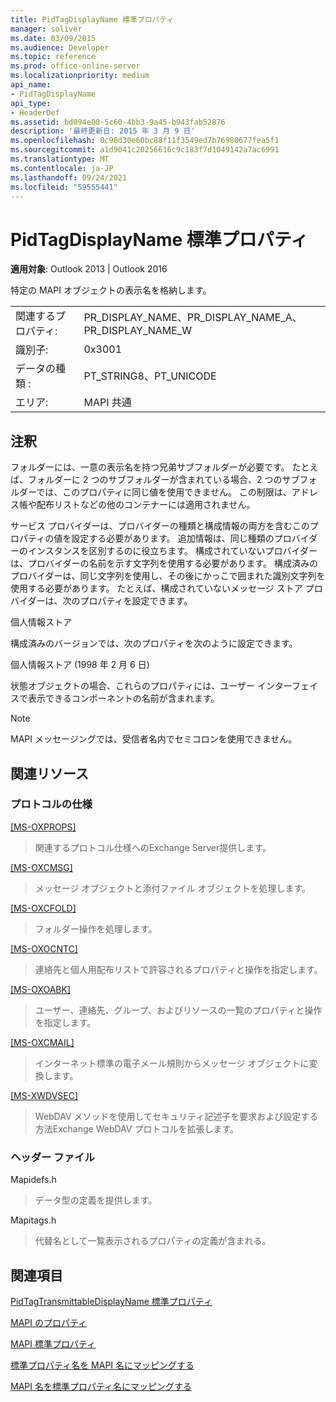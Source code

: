 ```yaml
---
title: PidTagDisplayName 標準プロパティ
manager: soliver
ms.date: 03/09/2015
ms.audience: Developer
ms.topic: reference
ms.prod: office-online-server
ms.localizationpriority: medium
api_name:
- PidTagDisplayName
api_type:
- HeaderDef
ms.assetid: bd094e00-5c60-4bb3-9a45-b943fab52876
description: '最終更新日: 2015 年 3 月 9 日'
ms.openlocfilehash: 0c98d30e60bc88f11f3549ed7b76980677fea5f1
ms.sourcegitcommit: a1d9041c20256616c9c183f7d1049142a7ac6991
ms.translationtype: MT
ms.contentlocale: ja-JP
ms.lasthandoff: 09/24/2021
ms.locfileid: "59555441"
---
```

# <a name="pidtagdisplayname-canonical-property"></a>PidTagDisplayName 標準プロパティ

  
  
**適用対象**: Outlook 2013 | Outlook 2016 
  
特定の MAPI オブジェクトの表示名を格納します。 
  
|||
|:-----|:-----|
|関連するプロパティ:  <br/> |PR_DISPLAY_NAME、PR_DISPLAY_NAME_A、PR_DISPLAY_NAME_W  <br/> |
|識別子:  <br/> |0x3001  <br/> |
|データの種類 :   <br/> |PT_STRING8、PT_UNICODE  <br/> |
|エリア:  <br/> |MAPI 共通  <br/> |
   
## <a name="remarks"></a>注釈

フォルダーには、一意の表示名を持つ兄弟サブフォルダーが必要です。 たとえば、フォルダーに 2 つのサブフォルダーが含まれている場合、2 つのサブフォルダーでは、このプロパティに同じ値を使用できません。 この制限は、アドレス帳や配布リストなどの他のコンテナーには適用されません。 
  
サービス プロバイダーは、プロバイダーの種類と構成情報の両方を含むこのプロパティの値を設定する必要があります。 追加情報は、同じ種類のプロバイダーのインスタンスを区別するのに役立ちます。 構成されていないプロバイダーは、プロバイダーの名前を示す文字列を使用する必要があります。 構成済みのプロバイダーは、同じ文字列を使用し、その後にかっこで囲まれた識別文字列を使用する必要があります。 たとえば、構成されていないメッセージ ストア プロバイダーは、次のプロパティを設定できます。 
  
個人情報ストア
  
構成済みのバージョンでは、次のプロパティを次のように設定できます。 
  
個人情報ストア (1998 年 2 月 6 日)
  
状態オブジェクトの場合、これらのプロパティには、ユーザー インターフェイスで表示できるコンポーネントの名前が含まれます。 
  
> [!NOTE]
> MAPI メッセージングでは、受信者名内でセミコロンを使用できません。 
  
## <a name="related-resources"></a>関連リソース

### <a name="protocol-specifications"></a>プロトコルの仕様

[[MS-OXPROPS]](https://msdn.microsoft.com/library/f6ab1613-aefe-447d-a49c-18217230b148%28Office.15%29.aspx)
  
> 関連するプロトコル仕様へのExchange Server提供します。
    
[[MS-OXCMSG]](https://msdn.microsoft.com/library/7fd7ec40-deec-4c06-9493-1bc06b349682%28Office.15%29.aspx)
  
> メッセージ オブジェクトと添付ファイル オブジェクトを処理します。
    
[[MS-OXCFOLD]](https://msdn.microsoft.com/library/c0f31b95-c07f-486c-98d9-535ed9705fbf%28Office.15%29.aspx)
  
> フォルダー操作を処理します。
    
[[MS-OXOCNTC]](https://msdn.microsoft.com/library/9b636532-9150-4836-9635-9c9b756c9ccf%28Office.15%29.aspx)
  
> 連絡先と個人用配布リストで許容されるプロパティと操作を指定します。
    
[[MS-OXOABK]](https://msdn.microsoft.com/library/f4cf9b4c-9232-4506-9e71-2270de217614%28Office.15%29.aspx)
  
> ユーザー、連絡先、グループ、およびリソースの一覧のプロパティと操作を指定します。
    
[[MS-OXCMAIL]](https://msdn.microsoft.com/library/b60d48db-183f-4bf5-a908-f584e62cb2d4%28Office.15%29.aspx)
  
> インターネット標準の電子メール規則からメッセージ オブジェクトに変換します。
    
[[MS-XWDVSEC]](https://msdn.microsoft.com/library/dc043d09-6b76-4392-aea3-68f8e81c64d8%28Office.15%29.aspx)
  
> WebDAV メソッドを使用してセキュリティ記述子を要求および設定する方法Exchange WebDAV プロトコルを拡張します。
    
### <a name="header-files"></a>ヘッダー ファイル

Mapidefs.h
  
> データ型の定義を提供します。
    
Mapitags.h
  
> 代替名として一覧表示されるプロパティの定義が含まれる。
    
## <a name="see-also"></a>関連項目



[PidTagTransmittableDisplayName 標準プロパティ](pidtagtransmittabledisplayname-canonical-property.md)


[MAPI のプロパティ](mapi-properties.md)
  
[MAPI 標準プロパティ](mapi-canonical-properties.md)
  
[標準プロパティ名を MAPI 名にマッピングする](mapping-canonical-property-names-to-mapi-names.md)
  
[MAPI 名を標準プロパティ名にマッピングする](mapping-mapi-names-to-canonical-property-names.md)

